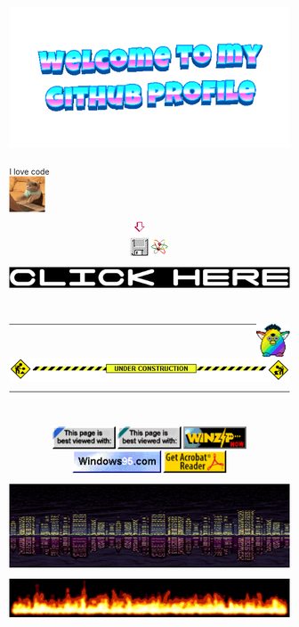 <div align="center">
  <img src="https://github.com/mglnglgnz/mglnglgnz/raw/main/assets/welcome-header.gif" alt="Welcome GIF" />
  <br><br>
</div>

I love code  
<img src="https://github.com/mglnglgnz/mglnglgnz/raw/main/assets/cat-typing.gif" alt="Cat Typing" />

<div align="center">
  <img src="assets/Z6GOIJBB2GKDJUCKUFOENO5RHWKYUF7C.gif" />
  <img src="assets/VHH7GZA6GRL7JKT4SRUHDZQEVUP4K54O.gif" />
  <br><br>
  <img src="assets/IQNXJUCW2YIYDVK6KSVHLUR5FGX6DFAW.gif" />
</div>

<br><br>

<img src="https://github.com/mglnglgnz/mglnglgnz/raw/main/assets/party-furby.gif" width="60" align="right" />

---

<div align="center">
  <img src="https://github.com/mglnglgnz/mglnglgnz/raw/main/assets/under-construction.gif" />
</div>

---

<br><br>

<div align="center">
  <img src="assets/internetexplorerdrehendganzneu.webp" height="40" />
  <img src="assets/badge1.gif" height="40" />
  <img src="assets/badge4.gif" height="40" />
  <img src="assets/badge5.gif" height="40" />
  <img src="assets/badge6.gif" height="40" />
</div>

<br>
<div align="center">
  <img src="assets/City.gif" height="150" width="600" />
</div>

<br>

<div align="center">
  <img src="assets/flames.gif" />
</div>

